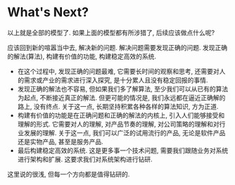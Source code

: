 # What's Next?

以上就是全部的模型了. 如果上面的模型都有所涉猎了, 后续应该做点什么呢?

应该回到新的喧嚣当中去, 解决新的问题.
解决问题需要发现正确的问题. 发现正确的解法(算法), 构建有价值的功能, 构建稳定高效的系统.

- 在这个过程中, 发现正确的问题最难, 它需要长时间的观察和思考, 还需要对人的需求或产业的需求进行深入探究, 是十分累人且没有稳定回报的事情.
- 发现正确的解法也不容易, 但如果我们多了解算法, 至少我们可以从已有的算法为起点, 不断接近真正的解法. 但更可能的情况是, 我们永远都在逼近正确解的路上, 没有终点. 关于这一点, 长期坚持积累各种各样的算法知识, 方为正道.
- 构建有价值的功能是在正确问题和正确的解法的内核上, 引入人们能够接受和理解的形式. 它需要对人的理解, 对产品节奏的理解, 对公司策略的理解和对行业发展的理解. 关于这一点, 我们可以广泛的试用流行的产品, 无论是软件产品还是实物产品, 甚至是服务产品.
- 最后构建稳定高效的系统. 这是更多事一个技术问题, 需要我们跟随业务对系统进行架构和扩展. 这要求我们对系统架构进行钻研.

这里说的很浅, 但每一个方向都是值得钻研的.
